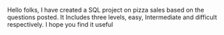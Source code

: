 Hello folks, I have created a SQL project on pizza sales based on the questions posted.
It Includes three levels, easy, Intermediate and difficult respectively. I hope you find it useful
